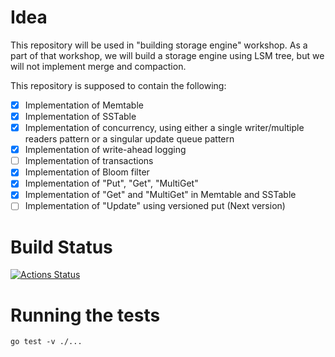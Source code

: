 # Idea

This repository will be used in "building storage engine" workshop. As a part of that workshop, we will build a storage engine using LSM tree, but we will not implement
merge and compaction.

This repository is supposed to contain the following:
- [X] Implementation of Memtable
- [X] Implementation of SSTable
- [X] Implementation of concurrency, using either a single writer/multiple readers pattern or a singular update queue pattern
- [X] Implementation of write-ahead logging
- [ ] Implementation of transactions
- [X] Implementation of Bloom filter
- [X] Implementation of "Put", "Get", "MultiGet"
- [X] Implementation of "Get" and "MultiGet" in Memtable and SSTable
- [ ] Implementation of "Update" using versioned put (Next version)

# Build Status
[![Actions Status](https://github.com/SarthakMakhija/storage-engine-workshop/workflows/GoCI/badge.svg)](https://github.com/SarthakMakhija/storage-engine-workshop/actions)

# Running the tests
`go test -v ./...`
